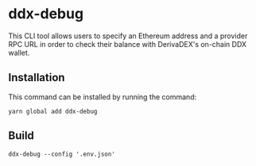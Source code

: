 # ddx-debug

This CLI tool allows users to specify an Ethereum address and a provider RPC URL
in order to check their balance with DerivaDEX's on-chain DDX wallet.

## Installation

This command can be installed by running the command:

```
yarn global add ddx-debug
```

## Build

```
ddx-debug --config '.env.json'
```
